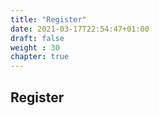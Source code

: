 ```yaml
---
title: "Register"
date: 2021-03-17T22:54:47+01:00
draft: false
weight : 30
chapter: true
---
```

## Register
